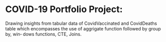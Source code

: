 # COVID-19 Portfolio Project:

Drawing insights from tabular data of CovidVaccinated and CovidDeaths table which encompasses the use of aggrigate function followed by group by, win‐
dows functions, CTE, Joins.

